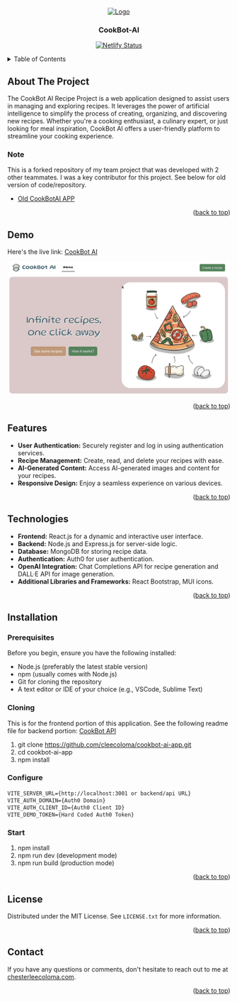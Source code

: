 <!-- PROJECT LOGO -->
<br />
<div align="center">
  <a href="https://github.com/cleecoloma/portfolio-website">
    <img src="/public/images/cookbot-logo.png" alt="Logo" width="80" height="80">
  </a>

<h3 align="center">CookBot-AI</h3>
<p align="center">
  <a href="https://app.netlify.com/sites/cleecoloma/deploys" target="_blank">
    <img src="https://api.netlify.com/api/v1/badges/67c37c2a-ffc6-4672-b1cb-708b7373433c/deploy-status" alt="Netlify Status" />
  </a>
</p>

</div>

<!-- TABLE OF CONTENTS -->
<details>
  <summary>Table of Contents</summary>
  <ol>
    <li>
      <a href="#about-the-project">About The Project</a>
      <ul>
      <li><a href="#note">Note</a>
      </li>
      </ul>
    </li>
    <li>
      <a href="#demo">Demo</a>
    </li>
    <li>
      <a href="#features">Features</a>
    </li>
    <li>
      <a href="#technologies">Technologies</a>
    </li>
    <li>
      <a href="#installation">Installation</a>
            <ul>
      <li><a href="#prerequisites">Prerequisites</a>
      </li>
            <li><a href="#cloning">Cloning the Repository</a>
      </li>
            <li><a href="#configure">Configure</a>
      </li>
      <li><a href="#start">Start</a>
      </li>
      </ul>
    </li>
        <li>
      <a href="#contact">Contact</a>
    </li>
  </ol>
</details>

<!-- ABOUT THE PROJECT -->

## About The Project

The CookBot AI Recipe Project is a web application designed to assist users in managing and exploring recipes. It leverages the power of artificial intelligence to simplify the process of creating, organizing, and discovering new recipes. Whether you're a cooking enthusiast, a culinary expert, or just looking for meal inspiration, CookBot AI offers a user-friendly platform to streamline your cooking experience.

### Note

This is a forked repository of my team project that was developed with 2 other teammates. I was a key contributor for this project. See below for old version of code/repository.

- [Old CookBotAI APP](https://github.com/CookBotAI/cook-bot-app)

<p align="right">(<a href="#readme-top">back to top</a>)</p>

<!-- DEMO -->

## Demo

Here's the live link: [CookBot AI](https://cookbot-ai-app.netlify.app/)

<div align="center">
    <img src="/public/images/how-to-shrimp.gif"  alt="Demo"/>
</div>

<p align="right">(<a href="#readme-top">back to top</a>)</p>

<!-- FEATURES -->

## Features

- **User Authentication:** Securely register and log in using authentication services.
- **Recipe Management:** Create, read, and delete your recipes with ease.
- **AI-Generated Content:** Access AI-generated images and content for your recipes.
- **Responsive Design:** Enjoy a seamless experience on various devices.

<p align="right">(<a href="#readme-top">back to top</a>)</p>

<!-- TECHNOLOGIES -->

## Technologies

- **Frontend:** React.js for a dynamic and interactive user interface.
- **Backend:** Node.js and Express.js for server-side logic.
- **Database:** MongoDB for storing recipe data.
- **Authentication:** Auth0 for user authentication.
- **OpenAI Integration:** Chat Completions API for recipe generation and DALL·E‍ API for image generation.
- **Additional Libraries and Frameworks:** React Bootstrap, MUI icons.

<p align="right">(<a href="#readme-top">back to top</a>)</p>

<!-- INSTALLATION -->

## Installation

### Prerequisites

Before you begin, ensure you have the following installed:

- Node.js (preferably the latest stable version)
- npm (usually comes with Node.js)
- Git for cloning the repository
- A text editor or IDE of your choice (e.g., VSCode, Sublime Text)

### Cloning

This is for the frontend portion of this application.
See the following readme file for backend portion: [CookBot API](https://github.com/cleecoloma/cookbot-ai-api/blob/main/README.md)

1. git clone https://github.com/cleecoloma/cookbot-ai-app.git
2. cd cookbot-ai-app
3. npm install

### Configure

```text
VITE_SERVER_URL={http://localhost:3001 or backend/api URL}
VITE_AUTH_DOMAIN={Auth0 Domain}
VITE_AUTH_CLIENT_ID={Auth0 Client ID}
VITE_DEMO_TOKEN={Hard Coded Auth0 Token}
```

### Start

1. npm install
2. npm run dev (development mode)
3. npm run build (production mode)

<p align="right">(<a href="#readme-top">back to top</a>)</p>

<!-- LICENSE -->

## License

Distributed under the MIT License. See `LICENSE.txt` for more information.

<p align="right">(<a href="#readme-top">back to top</a>)</p>

<!-- LICENSE -->

## Contact

If you have any questions or comments, don't hesitate to reach out to me at [chesterleecoloma.com](https://chesterleecoloma.com/).

<p align="right">(<a href="#readme-top">back to top</a>)</p>
